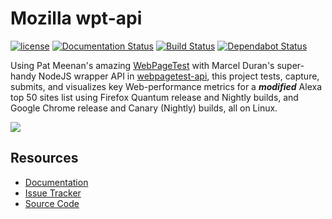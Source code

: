 # Mozilla wpt-api

[![license](https://img.shields.io/badge/license-MPL%202.0-blue.svg)](https://github.com/mozilla/wpt-api/blob/master/LICENSE.txt)
[![Documentation Status](https://readthedocs.org/projects/mozilla-wpt-api-docs/badge/?version=master)](https://mozilla-wpt-api-docs.readthedocs.io/en/master/?badge=master)
[![Build Status](https://travis-ci.org/mozilla/wpt-api.svg?branch=master)](https://travis-ci.org/mozilla/wpt-api)
[![Dependabot Status](https://api.dependabot.com/badges/status?host=github&repo=mozilla/wpt-api)](https://dependabot.com)

Using Pat Meenan's amazing [WebPageTest](https://www.webpagetest.org/) with Marcel Duran's super-handy NodeJS wrapper API in [webpagetest-api](https://github.com/marcelduran/webpagetest-api), this project tests, capture, submits, and visualizes key Web-performance metrics for a **_modified_** Alexa top 50 sites list using Firefox Quantum release and Nightly builds, and Google Chrome release and Canary (Nightly) builds, all on Linux.

![](https://user-images.githubusercontent.com/387249/50874523-238e2700-1379-11e9-8835-058b4541aabc.png)

## Resources ##
* [Documentation](https://mozilla-wpt-api-docs.readthedocs.io/en/master/)
* [Issue Tracker](https://github.com/mozilla/wpt-api/issues)
* [Source Code](https://github.com/mozilla/wpt-api)
